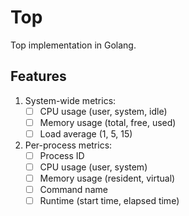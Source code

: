 # Top

Top implementation in Golang.

## Features

1. System-wide metrics:
   - [ ] CPU usage (user, system, idle)
   - [ ] Memory usage (total, free, used)
   - [ ] Load average (1, 5, 15)
2. Per-process metrics:
   - [ ] Process ID
   - [ ] CPU usage (user, system)
   - [ ] Memory usage (resident, virtual)
   - [ ] Command name
   - [ ] Runtime (start time, elapsed time)
